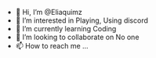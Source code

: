 - 👋 Hi, I’m @Eliaquimz
- 👀 I’m interested in Playing, Using discord
- 🌱 I’m currently learning Coding
- 💞️ I’m looking to collaborate on No one
- 📫 How to reach me ...

<!---
Eliaquimz/Eliaquimz is a ✨ special ✨ repository because its `README.md` (this file) appears on your GitHub profile.
You can click the Preview link to take a look at your changes.
--->
